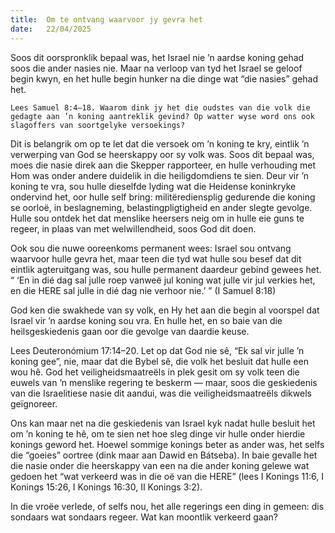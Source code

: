 ```yaml
---
title:  Om te ontvang waarvoor jy gevra het
date:   22/04/2025
---
```


Soos dit oorspronklik bepaal was, het Israel nie ’n aardse koning gehad soos die ander nasies nie. Maar na verloop van tyd het Israel se geloof begin kwyn, en het hulle begin hunker na die dinge wat “die nasies” gehad het.

`Lees Samuel 8:4–18. Waarom dink jy het die oudstes van die volk die gedagte aan ’n koning aantreklik gevind? Op watter wyse word ons ook slagoffers van soortgelyke versoekings?`

Dit is belangrik om op te let dat die versoek om ’n koning te kry, eintlik ’n verwerping van God se heerskappy oor sy volk was. Soos dit bepaal was, moes die nasie direk aan die Skepper rapporteer, en hulle verhouding met Hom was onder andere duidelik in die heiligdomdiens te sien. Deur vir ’n koning te vra, sou hulle dieselfde lyding wat die Heidense koninkryke ondervind het, oor hulle self bring: militërediensplig gedurende die koning se oorloë, in beslagneming, belastingpligtigheid en ander slegte gevolge. Hulle sou ontdek het dat menslike heersers neig om in hulle eie guns te regeer, in plaas van met welwillendheid, soos God dit doen.

Ook sou die nuwe ooreenkoms permanent wees: Israel sou ontvang waarvoor hulle gevra het, maar teen die tyd wat hulle sou besef dat dit eintlik agteruitgang was, sou hulle permanent daardeur gebind gewees het. “ ‘En in dié dag sal julle roep vanweë jul koning wat julle vir jul verkies het, en die HERE sal julle in dié dag nie verhoor nie.’ ” (I Samuel 8:18)

God ken die swakhede van sy volk, en Hy het aan die begin al voorspel dat Israel vir ’n aardse koning sou vra. En hulle het, en so baie van die heilsgeskiedenis gaan oor die gevolge van daardie keuse.

Lees Deuteronómium 17:14–20. Let op dat God nie sê, “Ek sal vir julle ’n koning gee”, nie, maar dat die Bybel sê, die volk het besluit dat hulle een wou hê. God het veiligheidsmaatreëls in plek gesit om sy volk teen die euwels van ’n menslike regering te beskerm — maar, soos die geskiedenis van die Israelitiese nasie dit aandui, was die veiligheidsmaatreëls dikwels geïgnoreer.

Ons kan maar net na die geskiedenis van Israel kyk nadat hulle besluit het om ’n koning te hê, om te sien net hoe sleg dinge vir hulle onder hierdie konings geword het. Hoewel sommige konings beter as ander was, het selfs die “goeies” oortree (dink maar aan Dawid en Bátseba). In baie gevalle het die nasie onder die heerskappy van een na die ander koning gelewe wat gedoen het “wat verkeerd was in die oë van die HERE” (lees I Konings 11:6, I Konings 15:26, I Konings 16:30, II Konings 3:2).

In die vroëe verlede, of selfs nou, het alle regerings een ding in gemeen: dis sondaars wat sondaars regeer. Wat kan moontlik verkeerd gaan?